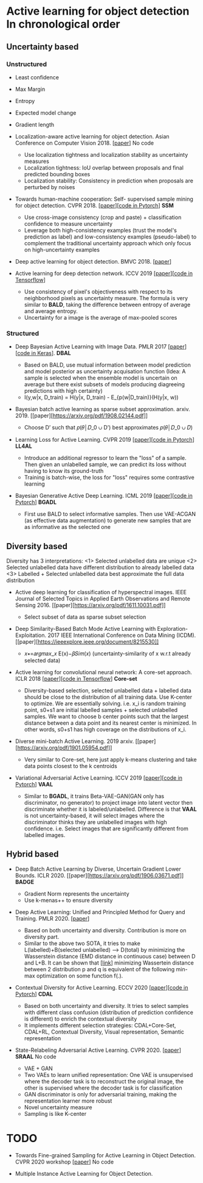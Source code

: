 
# Active learning for object detection In chronological order


## Uncertainty based

### Unstructured 
- Least confidence
- Max Margin
- Entropy
- Expected model change
- Gradient length

- Localization-aware active learning for object detection. Asian Conference on Computer Vision 2018. [[paper](https://arxiv.org/pdf/1801.05124.pdf)] No code
    - Use localization tightness and localization stability as uncertainty measures
    - Localization tightness: IoU overlap between proposals and final predicted bounding boxes 
    - Localization stability: Consistency in prediction when proposals are perturbed by noises 
     
- Towards human-machine cooperation: Self- supervised sample mining for object detection. CVPR 2018. [[paper](https://arxiv.org/pdf/1803.09867.pdf)][[code in Pytorch](https://github.com/yanxp/SSM-Pytorch)] **SSM**
   - Use cross-image consistency (crop and paste) + classification confidence to measure uncertainty
   - Leverage both high-consistency examples (trust the model's prediction as label) and low-consistency examples (pseudo-label) to complement the traditional uncertainty approach which only focus on high-uncertainty examples 

- Deep active learning for object detection. BMVC 2018. [[paper]()]


- Active learning for deep detection network. ICCV 2019 [[paper](https://arxiv.org/pdf/1911.09168.pdf)][[code in Tensorflow](https://gitlab.com/haghdam/deep_active_learning/-/tree/master)]
   - Use consistency of pixel's objectiveness with respect to its neighborhood pixels as uncertainty measure. The formula is very similar to **BALD**, taking the difference between entropy of average and average entropy. 
   - Uncertainty for a image is the average of max-pooled scores


### Structured

- Deep Bayesian Active Learning with Image Data. PMLR 2017 [[paper](http://proceedings.mlr.press/v70/gal17a/gal17a.pdf)][[code in Keras](https://github.com/Riashat/Deep-Bayesian-Active-Learning)]. **DBAL**
    - Based on BALD, use mutual information between model prediction and model posterior as uncertainty acquisation function (Idea: A sample is selected when the ensemble model is uncertain on average but there exist subsets of models producing diagreeing predictions with high certainty)
    - I(y,w|x, D_train) = H(y|x, D_train) - E_{p(w|D_train)}(H(y|x, w))

- Bayesian batch active learning as sparse subset approximation. arxiv. 2019. [[paper][https://arxiv.org/pdf/1908.02144.pdf]]
   - Choose D’ such that 𝑝(𝜃│𝐷_0 ∪ D’) best approximates 𝑝(𝜃│𝐷_0 ∪ 𝐷) 

- Learning Loss for Active Learning. CVPR 2019 [[paper](https://openaccess.thecvf.com/content_CVPR_2019/papers/Yoo_Learning_Loss_for_Active_Learning_CVPR_2019_paper.pdf)][[code in Pytorch](https://github.com/Mephisto405/Learning-Loss-for-Active-Learning)] **LL4AL**
   - Introduce an additional regressor to learn the "loss" of a sample. Then given an unlabelled sample, we can predict its loss without having to know its ground-truth
   - Training is batch-wise, the loss for "loss" requires some contrastive learning

- Bayesian Generative Active Deep Learning. ICML 2019 [[paper](https://arxiv.org/pdf/1904.11643.pdf)][[code in Pytorch](https://github.com/toantm/BGADL)] **BGADL**
   - First use BALD to select informative samples. Then use VAE-ACGAN (as effective data augmentation) to generate new samples that are as informative as the selected one 

   
## Diversity based

Diversity has 3 interpretations:
<1> Selected unlabelled data are unique
<2> Selected unlabelled data have different distribution to already labelled data
<3> Labelled + Selected unlabelled data best approximate the full data distribution

- Active deep learning for classification of hyperspectral images. IEEE Journal of Selected Topics in Applied Earth Observations and Remote Sensing 2016. [[paper][https://arxiv.org/pdf/1611.10031.pdf]]
   - Select subset of data as sparse subset selection

- Deep Similarity-Based Batch Mode Active Learning with Exploration-Exploitation. 2017 IEEE International Conference on Data Mining (ICDM). [[paper][https://ieeexplore.ieee.org/document/8215530]]
   - 𝑥∗=𝑎𝑟𝑔𝑚𝑎𝑥_𝑥 E(x)−𝛽𝑆𝑖𝑚(𝑥) (uncertainty-similarity of x w.r.t already selected data)

- Active learning for convolutional neural network: A core-set approach. ICLR 2018 [[paper](https://arxiv.org/pdf/1708.00489.pdf)][[code in Tensorflow](https://github.com/ozansener/active_learning_coreset)] **Core-set**
   - Diversity-based selection, selected unlabelled data + labelled data should be close to the distribution of all training data. Use K-center to optimize. We are essentially solving. i.e. x_i is random training point, s0+s1 are initial labelled samples + selected unlabelled samples. We want to choose b center points such that the largest distance between a data point and its nearest center is minimized. In other words, s0+s1 has high coverage on the distributions of x_i. 

- Diverse mini-batch Active Learning. 2019 arxiv. [[paper][https://arxiv.org/pdf/1901.05954.pdf]]
   - Very similar to Core-set, here just apply k-means clustering and take data points closest to the k centroids 
   
- Variational Adversarial Active Learning. ICCV 2019 [[paper](https://openaccess.thecvf.com/content_ICCV_2019/papers/Sinha_Variational_Adversarial_Active_Learning_ICCV_2019_paper.pdf)][[code in Pytorch](https://github.com/sinhasam/vaal)] **VAAL**
   - Similar to **BGADL**, it trains Beta-VAE-GAN(GAN only has discriminator, no generator) to project image into latent vector then discriminate whether it is labeled/unlabelled. Difference is that **VAAL** is not uncertainty-based, it will select images where the discriminator thinks they are unlabelled images with high confidence. i.e. Select images that are significantly different from labelled images. 

## Hybrid based

- Deep Batch Active Learning by Diverse, Uncertain Gradient Lower Bounds. ICLR 2020. [[paper][https://arxiv.org/pdf/1906.03671.pdf]] **BADGE**
   - Gradient Norm represents the uncertainty
   - Use k-menas++ to ensure diversity
   
- Deep Active Learning: Unified and Principled Method for Query and Training. PMLR 2020. [[paper](http://proceedings.mlr.press/v108/shui20a/shui20a.pdf)]
   - Based on both uncertainty and diversity. Contribution is more on diversity part.
   - Similar to the above two SOTA, it tries to make L(labelled)+B(selected unlabelled) --> D(total) by minimizing the Wasserstein distance (EMD distance in continuous case) between D and L+B. It can be shown that [[link](https://blog.csdn.net/c9Yv2cf9I06K2A9E/article/details/86762056)] minimizing Wassertein distance between 2 distribution p and q is equivalent of the following min-max optimization on some function f(.). 

- Contextual Diversity for Active Learning. ECCV 2020 [[paper](https://arxiv.org/pdf/2008.05723)][[code in Pytorch](https://github.com/sharat29ag/CDAL)] **CDAL**
   - Based on both uncertainty and diversity. It tries to select samples with different class confusion (distribution of prediction confidence is different) to enrich the contextual diversity
   - It implements different selection strategies: CDAL+Core-Set, CDAL+RL, Contextual Diversity, Visual representation, Semantic representation

- State-Relabeling Adversarial Active Learning. CVPR 2020. [[paper](https://openaccess.thecvf.com/content_CVPR_2020/papers/Zhang_State-Relabeling_Adversarial_Active_Learning_CVPR_2020_paper.pdf)] **SRAAL** No code
   - VAE + GAN
   - Two VAEs to learn unified representation: One VAE is unsupervised where the decoder task is to reconstruct the original image, the other is supervised where the decoder task is for classification
   - GAN discriminator is only for adversarial training, making the representation learner more robust
   - Novel uncertainty measure
   - Sampling is like K-center 
   

# TODO

- Towards Fine-grained Sampling for Active Learning in Object Detection. CVPR 2020 workshop [[paper](https://openaccess.thecvf.com/content_CVPRW_2020/papers/w54/Desai_Towards_Fine-Grained_Sampling_for_Active_Learning_in_Object_Detection_CVPRW_2020_paper.pdf)] No code


- Multiple Instance Active Learning for Object Detection. 


